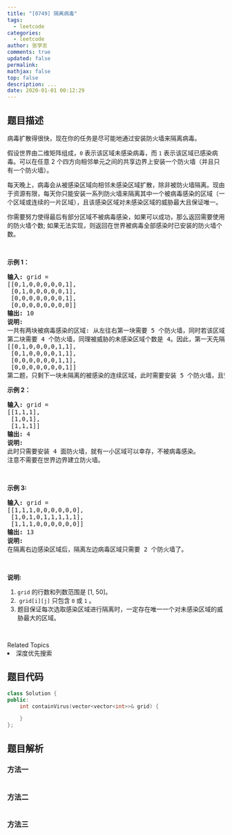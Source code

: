 ```yaml
---
title: "[0749] 隔离病毒"
tags:
  - leetcode
categories:
  - leetcode
author: 张学志
comments: true
updated: false
permalink:
mathjax: false
top: false
description: ...
date: 2020-01-01 00:12:29
---
```


## 题目描述

<p>病毒扩散得很快，现在你的任务是尽可能地通过安装防火墙来隔离病毒。</p>

<p>假设世界由二维矩阵组成，<code>0</code> 表示该区域未感染病毒，而 <code>1</code> 表示该区域已感染病毒。可以在任意 2 个四方向相邻单元之间的共享边界上安装一个防火墙（并且只有一个防火墙）。</p>

<p>每天晚上，病毒会从被感染区域向相邻未感染区域扩散，除非被防火墙隔离。现由于资源有限，每天你只能安装一系列防火墙来隔离其中一个被病毒感染的区域（一个区域或连续的一片区域），且该感染区域对未感染区域的威胁最大且保证唯一。</p>

<p>你需要努力使得最后有部分区域不被病毒感染，如果可以成功，那么返回需要使用的防火墙个数; 如果无法实现，则返回在世界被病毒全部感染时已安装的防火墙个数。</p>

<p>&nbsp;</p>

<p><strong>示例 1：</strong></p>

<pre><strong>输入:</strong> grid = 
[[0,1,0,0,0,0,0,1],
 [0,1,0,0,0,0,0,1],
 [0,0,0,0,0,0,0,1],
 [0,0,0,0,0,0,0,0]]
<strong>输出:</strong> 10
<strong>说明:</strong>
一共有两块被病毒感染的区域: 从左往右第一块需要 5 个防火墙，同时若该区域不隔离，晚上将感染 5 个未感染区域（即被威胁的未感染区域个数为 5）;
第二块需要 4 个防火墙，同理被威胁的未感染区域个数是 4。因此，第一天先隔离左边的感染区域，经过一晚后，病毒传播后世界如下:
[[0,1,0,0,0,0,1,1],
 [0,1,0,0,0,0,1,1],
 [0,0,0,0,0,0,1,1],
 [0,0,0,0,0,0,0,1]]
第二题，只剩下一块未隔离的被感染的连续区域，此时需要安装 5 个防火墙，且安装完毕后病毒隔离任务完成。
</pre>

<p><strong>示例 2：</strong></p>

<pre><strong>输入:</strong> grid = 
[[1,1,1],
 [1,0,1],
 [1,1,1]]
<strong>输出:</strong> 4
<strong>说明:</strong> 
此时只需要安装 4 面防火墙，就有一小区域可以幸存，不被病毒感染。
注意不需要在世界边界建立防火墙。</pre>

<p>&nbsp;</p>

<p><strong>示例&nbsp;3:</strong></p>

<pre><strong>输入:</strong> grid = 
[[1,1,1,0,0,0,0,0,0],
 [1,0,1,0,1,1,1,1,1],
 [1,1,1,0,0,0,0,0,0]]
<strong>输出:</strong> 13
<strong>说明:</strong> 
在隔离右边感染区域后，隔离左边病毒区域只需要 2 个防火墙了。
</pre>

<p>&nbsp;</p>

<p><strong>说明:</strong></p>

<ol>
	<li><code>grid</code> 的行数和列数范围是 [1, 50]。</li>
	<li>&nbsp;<code>grid[i][j]</code>&nbsp;只包含&nbsp;<code>0</code>&nbsp;或&nbsp;<code>1</code>&nbsp;。</li>
	<li>题目保证每次选取感染区域进行隔离时，一定存在唯一一个对未感染区域的威胁最大的区域。</li>
</ol>

<p>&nbsp;</p>
<div><div>Related Topics</div><div><li>深度优先搜索</li></div></div>

## 题目代码

```cpp
class Solution {
public:
    int containVirus(vector<vector<int>>& grid) {

    }
};
```

## 题目解析

### 方法一

```cpp

```

### 方法二

```cpp

```

### 方法三

```cpp

```

